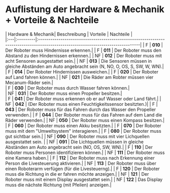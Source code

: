 # Auflistung der Hardware & Mechanik + Vorteile & Nachteile
| Hardware & Mechanik| Beschreibung | Vorteile  | Nachteile |                                                                                                                          
|:---|:---------|:--------------------------------------------------------------------------------------------------------------------------------|
| F  | **010**  | Der Roboter muss Hindernisse erkennen.| 
| F  | **011**  | Der Roboter muss den Abstand zu den Hindernissen erkennen.|
| NF | **012**  | Der Roboter muss mit acht Sensoren ausgestattet sein.| 
| NF | **013**  | Die Sensoren müssen in gleiche Abständen am Auto angebracht sein (N, NO, O, OS, S, SW, W, WN).| 
| F  | **014**  | Der Roboter Hindernissen ausweichen.| 
| F  | **020**  | Der Roboter auf Land fahren können.|
| NF | **021**  | Die Räder am Robter müssen vier Mecanum-Räder sein.|      
| F  | **030**  | Der Roboter muss durch Wasser fahren können.|    
| NF | **031**  | Der Roboter muss einen Propeller besitzen.|                                    
| F  | **041**  | Der Roboter muss erkennen ob er auf Wasser oder Land fährt.|
| NF | **042**  | (Der Roboter muss einen Feuchtigkeitssensor besitzten.)|
| F  | **043**  | Der Roboter muss für das Fahren durch das Wasser den Propeller verwenden.|
| F  | **044**  | Der Roboter muss für das Fahren auf dem Land die Räder verwenden.|
| NF | **050**  | Der Roboter muss einen Kompass besitzen.|
| F  | **060**  | Der Roboter muss einen Akku besitzten.|
| F  | **070**  | Der Roboter muss mit dem "Umweltsystem" interagieren.|
| F  | **080**  | Der Roboter muss gut sichtbar sein.|
| NF | **090**  | Der Roboter muss mit vier Lichquellen ausgestattet sein. |
| NF | **091**  | Die Lichtquellen müssen in gleiche Abständen am Auto angebracht sein (NO, OS, SW, WN).|
| F  | **110**  | Der Roboter muss Personen identifizieren können.|
| NF | **111**  | Der Roboter muss eine Kamera haben.|
| F  | **112**  | Der Roboter muss nach Erkennung einer Person die Livesteuerung aktivieren.|
| NF | **113**  | Der Roboter muss über einen Roboterarm verfügen (für die Livesteuerng).|
| F  | **120**  | Der Roboter muss die Richtung in die er fahren möchte anzeigen.|
| NF | **121**  | Der Roboter muss mit einem Display ausgestattet sein.|
| NF | **122**  | Das Display muss die nächste Richtung (mit Pfeilen) anzeigen.|

